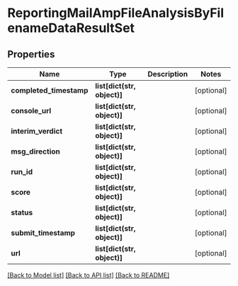 # ReportingMailAmpFileAnalysisByFilenameDataResultSet

## Properties
Name | Type | Description | Notes
------------ | ------------- | ------------- | -------------
**completed_timestamp** | **list[dict(str, object)]** |  | [optional] 
**console_url** | **list[dict(str, object)]** |  | [optional] 
**interim_verdict** | **list[dict(str, object)]** |  | [optional] 
**msg_direction** | **list[dict(str, object)]** |  | [optional] 
**run_id** | **list[dict(str, object)]** |  | [optional] 
**score** | **list[dict(str, object)]** |  | [optional] 
**status** | **list[dict(str, object)]** |  | [optional] 
**submit_timestamp** | **list[dict(str, object)]** |  | [optional] 
**url** | **list[dict(str, object)]** |  | [optional] 

[[Back to Model list]](../README.md#documentation-for-models) [[Back to API list]](../README.md#documentation-for-api-endpoints) [[Back to README]](../README.md)

